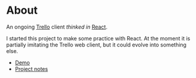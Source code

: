 # About

An ongoing [Trello](http://trello.com) client *thinked in* [React](https://facebook.github.io/).

I started this project to make some practice with React. At the moment it is partially imitating the Trello web client, but it could evolve into something else.

* [Demo](http://reacttrello-mgiulio.rhcloud.com/)
* [Project notes](https://giuliom.wordpress.com/category/react-trello/)
